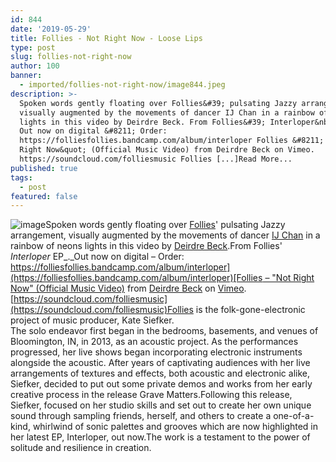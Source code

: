 ```yaml
---
id: 844
date: '2019-05-29'
title: Follies - Not Right Now - Loose Lips
type: post
slug: follies-not-right-now
author: 100
banner:
  - imported/follies-not-right-now/image844.jpeg
description: >-
  Spoken words gently floating over Follies&#39; pulsating Jazzy arrangement,
  visually augmented by the movements of dancer IJ Chan in a rainbow of neons
  lights in this video by Deirdre Beck. From Follies&#39; Interloper&nbsp;EP.
  Out now on digital &#8211; Order:
  https://folliesfollies.bandcamp.com/album/interloper Follies &#8211; &quot;Not
  Right Now&quot; (Official Music Video) from Deirdre Beck on Vimeo.
  https://soundcloud.com/folliesmusic Follies [...]Read More...
published: true
tags:
  - post
featured: false
---
```

![image](../imported/follies-not-right-now/image844.jpeg)Spoken words gently floating over [Follies](https://folliesfollies.bandcamp.com)' pulsating Jazzy arrangement, visually augmented by the movements of dancer [IJ Chan](https://kairosdancetheater.wordpress.com/about/dancers/) in a rainbow of neons lights in this video by [Deirdre Beck](https://vimeo.com/deirdreebeck).From Follies' _Interloper_ EP_._Out now on digital – Order: [](https://folliesfollies.bandcamp.com/album/interloper)[https://folliesfollies.bandcamp.com/album/interloper](https://folliesfollies.bandcamp.com/album/interloper)[Follies – "Not Right Now" (Official Music Video)](https://vimeo.com/338942399) from [Deirdre Beck](https://vimeo.com/deirdreebeck) on [Vimeo](https://vimeo.com).[https://soundcloud.com/folliesmusic](https://soundcloud.com/folliesmusic)Follies is the folk-gone-electronic project of music producer, Kate Siefker.  
The solo endeavor first began in the bedrooms, basements, and venues of Bloomington, IN, in 2013, as an acoustic project. As the performances progressed, her live shows began incorporating electronic instruments alongside the acoustic. After years of captivating audiences with her live arrangements of textures and effects, both acoustic and electronic alike, Siefker, decided to put out some private demos and works from her early creative process in the release Grave Matters.Following this release, Siefker, focused on her studio skills and set out to create her own unique sound through sampling friends, herself, and others to create a one-of-a-kind, whirlwind of sonic palettes and grooves which are now highlighted in her latest EP, Interloper, out now.The work is a testament to the power of solitude and resilience in creation.